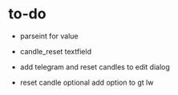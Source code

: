 # to-do
* parseint for  value
* candle_reset textfield
* add telegram and reset candles to edit dialog

* reset candle optional 
add option to gt lw